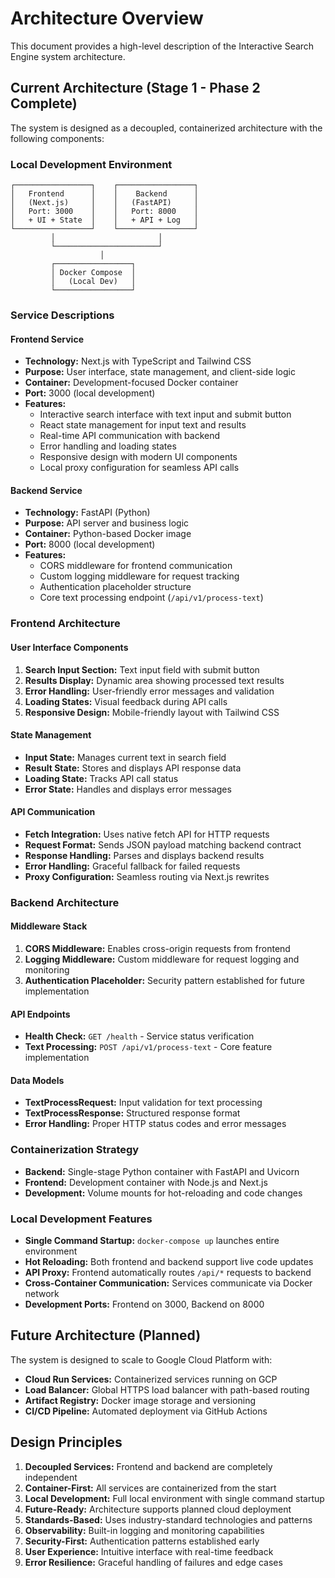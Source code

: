 # Architecture Overview

This document provides a high-level description of the Interactive Search Engine system architecture.

## Current Architecture (Stage 1 - Phase 2 Complete)

The system is designed as a decoupled, containerized architecture with the following components:

### Local Development Environment

```
┌─────────────────┐    ┌─────────────────┐
│   Frontend      │    │    Backend      │
│   (Next.js)     │    │   (FastAPI)     │
│   Port: 3000    │    │   Port: 8000    │
│   + UI + State  │    │   + API + Log   │
└─────────────────┘    └─────────────────┘
         │                       │
         └───────────────────────┘
                    │
         ┌─────────────────┐
         │ Docker Compose  │
         │   (Local Dev)   │
         └─────────────────┘
```

### Service Descriptions

#### Frontend Service
- **Technology:** Next.js with TypeScript and Tailwind CSS
- **Purpose:** User interface, state management, and client-side logic
- **Container:** Development-focused Docker container
- **Port:** 3000 (local development)
- **Features:**
  - Interactive search interface with text input and submit button
  - React state management for input text and results
  - Real-time API communication with backend
  - Error handling and loading states
  - Responsive design with modern UI components
  - Local proxy configuration for seamless API calls

#### Backend Service
- **Technology:** FastAPI (Python)
- **Purpose:** API server and business logic
- **Container:** Python-based Docker image
- **Port:** 8000 (local development)
- **Features:**
  - CORS middleware for frontend communication
  - Custom logging middleware for request tracking
  - Authentication placeholder structure
  - Core text processing endpoint (`/api/v1/process-text`)

### Frontend Architecture

#### User Interface Components
1. **Search Input Section:** Text input field with submit button
2. **Results Display:** Dynamic area showing processed text results
3. **Error Handling:** User-friendly error messages and validation
4. **Loading States:** Visual feedback during API calls
5. **Responsive Design:** Mobile-friendly layout with Tailwind CSS

#### State Management
- **Input State:** Manages current text in search field
- **Result State:** Stores and displays API response data
- **Loading State:** Tracks API call status
- **Error State:** Handles and displays error messages

#### API Communication
- **Fetch Integration:** Uses native fetch API for HTTP requests
- **Request Format:** Sends JSON payload matching backend contract
- **Response Handling:** Parses and displays backend results
- **Error Handling:** Graceful fallback for failed requests
- **Proxy Configuration:** Seamless routing via Next.js rewrites

### Backend Architecture

#### Middleware Stack
1. **CORS Middleware:** Enables cross-origin requests from frontend
2. **Logging Middleware:** Custom middleware for request logging and monitoring
3. **Authentication Placeholder:** Security pattern established for future implementation

#### API Endpoints
- **Health Check:** `GET /health` - Service status verification
- **Text Processing:** `POST /api/v1/process-text` - Core feature implementation

#### Data Models
- **TextProcessRequest:** Input validation for text processing
- **TextProcessResponse:** Structured response format
- **Error Handling:** Proper HTTP status codes and error messages

### Containerization Strategy

- **Backend:** Single-stage Python container with FastAPI and Uvicorn
- **Frontend:** Development container with Node.js and Next.js
- **Development:** Volume mounts for hot-reloading and code changes

### Local Development Features

- **Single Command Startup:** `docker-compose up` launches entire environment
- **Hot Reloading:** Both frontend and backend support live code updates
- **API Proxy:** Frontend automatically routes `/api/*` requests to backend
- **Cross-Container Communication:** Services communicate via Docker network
- **Development Ports:** Frontend on 3000, Backend on 8000

## Future Architecture (Planned)

The system is designed to scale to Google Cloud Platform with:

- **Cloud Run Services:** Containerized services running on GCP
- **Load Balancer:** Global HTTPS load balancer with path-based routing
- **Artifact Registry:** Docker image storage and versioning
- **CI/CD Pipeline:** Automated deployment via GitHub Actions

## Design Principles

1. **Decoupled Services:** Frontend and backend are completely independent
2. **Container-First:** All services are containerized from the start
3. **Local Development:** Full local environment with single command startup
4. **Future-Ready:** Architecture supports planned cloud deployment
5. **Standards-Based:** Uses industry-standard technologies and patterns
6. **Observability:** Built-in logging and monitoring capabilities
7. **Security-First:** Authentication patterns established early
8. **User Experience:** Intuitive interface with real-time feedback
9. **Error Resilience:** Graceful handling of failures and edge cases
